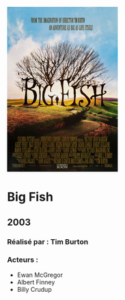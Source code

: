   ![alt text](https://github.com/marcelagondro/Films-TinBurton/blob/main/img/Big_Fish_movie_poster.png "Github img")
  
  # Big Fish
  
  ## 2003

  ### Réalisé par : Tim Burton
  
  ### Acteurs :
  - Ewan McGregor
  - Albert Finney
  - Billy Crudup


